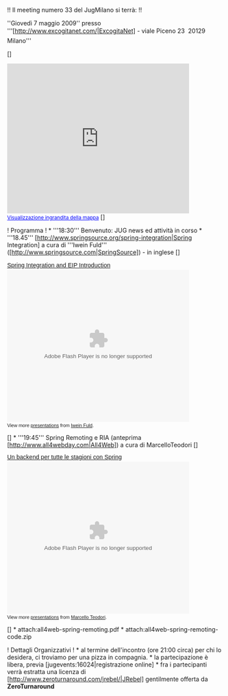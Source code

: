!! Il meeting numero 33 del JugMilano si terrà: !!

''Giovedì 7 maggio 2009''
presso '''[http://www.excogitanet.com/|ExcogitaNet] - viale Piceno 23  20129 Milano'''

[<html>]
<iframe width="425" height="350" frameborder="0" scrolling="no" marginheight="0" marginwidth="0" src="http://maps.google.it/maps?f=q&hl=it&geocode=&q=viale+piceno+23,+milano&sll=45.660852,8.793004&sspn=0.071985,0.178528&ie=UTF8&z=14&iwloc=addr&ll=45.472591,9.221392&output=embed&s=AARTsJq7RhVgVW9S9j8rj8ckGrt2JgtZ-g"></iframe><br /><small><a href="http://maps.google.it/maps?f=q&hl=it&geocode=&q=viale+piceno+23,+milano&sll=45.660852,8.793004&sspn=0.071985,0.178528&ie=UTF8&z=14&iwloc=addr&ll=45.472591,9.221392&source=embed" style="color:#0000FF;text-align:left">Visualizzazione ingrandita della mappa</a></small>
[</html>]

! Programma !
	* '''18:30''' Benvenuto: JUG news ed attività in corso
	* '''18.45''' [http://www.springsource.org/spring-integration|Spring Integration] a cura di '''Iwein Fuld''' ([http://www.springsource.com|SpringSource]) - in inglese
[<html>]<div style="width:425px;text-align:left" id="__ss_1421179"><a style="font:14px Helvetica,Arial,Sans-serif;display:block;margin:12px 0 3px 0;text-decoration:underline;" href="http://www.slideshare.net/iweinfuld/spring-integration-and-eip-introduction" title="Spring Integration and EIP Introduction">Spring Integration and EIP Introduction</a><object style="margin:0px" width="425" height="355"><param name="movie" value="http://static.slidesharecdn.com/swf/ssplayer2.swf?doc=springintegrationandeipintroduction-090512013104-phpapp01&stripped_title=spring-integration-and-eip-introduction" /><param name="allowFullScreen" value="true"/><param name="allowScriptAccess" value="always"/><embed src="http://static.slidesharecdn.com/swf/ssplayer2.swf?doc=springintegrationandeipintroduction-090512013104-phpapp01&stripped_title=spring-integration-and-eip-introduction" type="application/x-shockwave-flash" allowscriptaccess="always" allowfullscreen="true" width="425" height="355"></embed></object><div style="font-size:11px;font-family:tahoma,arial;height:26px;padding-top:2px;">View more <a style="text-decoration:underline;" href="http://www.slideshare.net/">presentations</a> from <a style="text-decoration:underline;" href="http://www.slideshare.net/iweinfuld">Iwein Fuld</a>.</div></div>[</html>]
	* '''19:45''' Spring Remoting e RIA (anteprima [http://www.all4webday.com|All4Web]) a cura di MarcelloTeodori
[<html>]<div style="width:425px;text-align:left" id="__ss_3008552"><a style="font:14px Helvetica,Arial,Sans-serif;display:block;margin:12px 0 3px 0;text-decoration:underline;" href="http://www.slideshare.net/magomarcelo/un-backend-per-tutte-le-stagioni-con-spring" title="Un backend per tutte le stagioni con Spring">Un backend per tutte le stagioni con Spring</a><object style="margin:0px" width="425" height="355"><param name="movie" value="http://static.slidesharecdn.com/swf/ssplayer2.swf?doc=all4web-spring-remoting-100127160046-phpapp02&stripped_title=un-backend-per-tutte-le-stagioni-con-spring" /><param name="allowFullScreen" value="true"/><param name="allowScriptAccess" value="always"/><embed src="http://static.slidesharecdn.com/swf/ssplayer2.swf?doc=all4web-spring-remoting-100127160046-phpapp02&stripped_title=un-backend-per-tutte-le-stagioni-con-spring" type="application/x-shockwave-flash" allowscriptaccess="always" allowfullscreen="true" width="425" height="355"></embed></object><div style="font-size:11px;font-family:tahoma,arial;height:26px;padding-top:2px;">View more <a style="text-decoration:underline;" href="http://www.slideshare.net/">presentations</a> from <a style="text-decoration:underline;" href="http://www.slideshare.net/magomarcelo">Marcello Teodori</a>.</div></div>[</html>]
	* attach:all4web-spring-remoting.pdf
	* attach:all4web-spring-remoting-code.zip

! Dettagli Organizzativi !
	* al termine dell'incontro (ore 21:00 circa) per chi lo desidera, ci troviamo per una pizza in compagnia.
	* la partecipazione è libera, previa [jugevents:16024|registrazione online]
	* fra i partecipanti verrà estratta una licenza di [http://www.zeroturnaround.com/jrebel/|JRebel] gentilmente offerta da __ZeroTurnaround__
